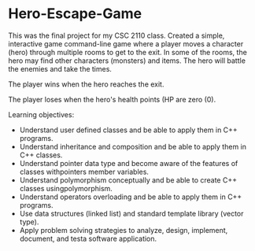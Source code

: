 # Hero-Escape-Game
This was the final project for my CSC 2110 class. Created a simple, interactive game command-line game where a player moves a character (hero) through multiple rooms to get to the exit. In some of the rooms, the hero may find other characters (monsters) and items. The hero will battle the enemies and take the times. 

The player wins when the hero reaches the exit. 

The player loses when the hero's health points (HP are zero (0). 

Learning objectives:

- Understand user defined classes and be able to apply them in C++ programs.
- Understand inheritance and composition and be able to apply them in C++ classes.
- Understand pointer data type and become aware of the features of classes withpointers member variables.
- Understand polymorphism conceptually and be able to create C++ classes usingpolymorphism.
- Understand operators overloading and be able to apply them in C++ programs.
- Use data structures (linked list) and standard template library (vector type).
- Apply problem solving strategies to analyze, design, implement, document, and testa software application.
